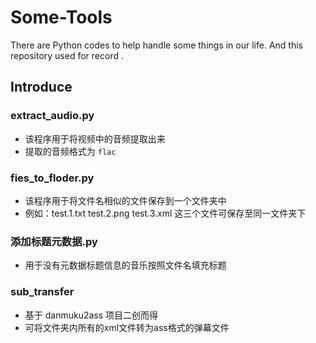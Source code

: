 # Some-Tools
There are Python codes to help handle some things in our life. 
And this repository used for record .
## Introduce 
### extract_audio.py
  - 该程序用于将视频中的音频提取出来
  - 提取的音频格式为 `flac`
### fies_to_floder.py
  - 该程序用于将文件名相似的文件保存到一个文件夹中
  - 例如：test.1.txt test.2.png test.3.xml 这三个文件可保存至同一文件夹下
### 添加标题元数据.py
  - 用于没有元数据标题信息的音乐按照文件名填充标题
### sub_transfer
  - 基于 danmuku2ass 项目二创而得
  - 可将文件夹内所有的xml文件转为ass格式的弹幕文件
  

